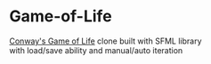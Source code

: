 # Game-of-Life
[Conway's Game of Life](https://en.wikipedia.org/wiki/Conway%27s_Game_of_Life) clone built with SFML library  
with load/save ability and manual/auto iteration
